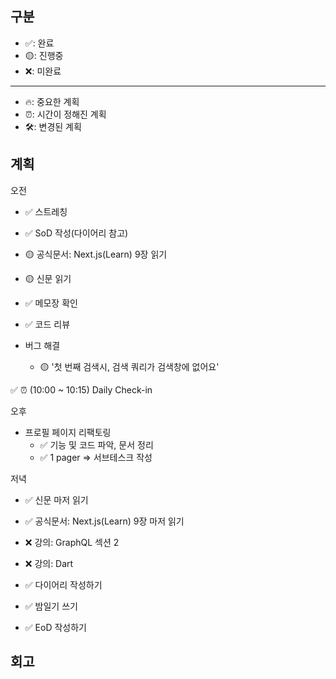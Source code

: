 ## 구분

- ✅: 완료
- 🟡: 진행중
- ❌: 미완료

---

- 🔥: 중요한 계획
- ⏰: 시간이 정해진 계획
- 🛠️: 변경된 계획

## 계획

오전

- ✅ 스트레칭
- ✅ SoD 작성(다이어리 참고)
- 🟡 공식문서: Next.js(Learn) 9장 읽기
- 🟡 신문 읽기

- ✅ 메모장 확인
- ✅ 코드 리뷰 
- 버그 해결
  - 🟡 '첫 번째 검색시, 검색 쿼리가 검색창에 없어요'

✅ ⏰ (10:00 ~ 10:15) Daily Check-in

오후

- 프로필 페이지 리팩토링
  - ✅ 기능 및 코드 파악, 문서 정리
  - ✅ 1 pager => 서브테스크 작성

저녁

- ✅ 신문 마저 읽기
- ✅ 공식문서: Next.js(Learn) 9장 마저 읽기
- ❌ 강의: GraphQL 섹션 2
- ❌ 강의: Dart

- ✅ 다이어리 작성하기
- ✅ 밤일기 쓰기
- ✅ EoD 작성하기

## 회고
